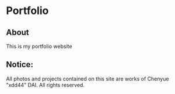 # Portfolio
## About
This is my portfolio website  

## Notice:
All photos and projects contained on this site are works of Chenyue "xdd44" DAI. All rights reserved.